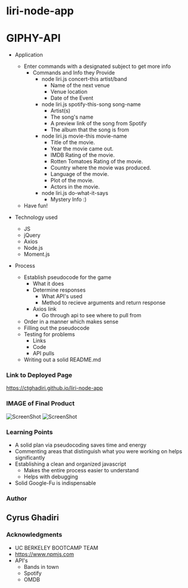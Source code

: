 # liri-node-app
# GIPHY-API
* Application
    - Enter commands with a designated subject to get more info
        - Commands and Info they Provide
            - node liri.js concert-this artist/band
                - Name of the next venue
                - Venue location
                - Date of the Event
            - node liri.js spotify-this-song song-name
                - Artist(s)
                - The song's name
                - A preview link of the song from Spotify
                - The album that the song is from
            - node liri.js movie-this movie-name
                - Title of the movie.
                - Year the movie came out.
                - IMDB Rating of the movie.
                - Rotten Tomatoes Rating of the movie.
                - Country where the movie was produced.
                - Language of the movie.
                - Plot of the movie.
                - Actors in the movie.
            - node liri.js do-what-it-says
                - Mystery Info :)
    -  Have fun!

* Technology used
    - JS
    - jQuery
    - Axios
    - Node.js
    - Moment.js

* Process
    - Establish pseudocode for the game
        - What it does
        - Determine responses
            - What API's used
            - Method to recieve arguments and return response
        - Axios link
            - Go through api to see where to pull from
    - Order in a manner which makes sense
    - Filling out the pseudocode
    - Testing for problems
        - Links
        - Code
        - API pulls
    - Writing out a solid README.md


### Link to Deployed Page

https://ctghadiri.github.io/liri-node-app

### IMAGE of Final Product

![ScreenShot]()
![ScreenShot]()

### Learning Points
* A solid plan via pseudocoding saves time and energy
* Commenting areas that distinguish what you were working on helps significantly
* Establishing a clean and organized javascript 
    - Makes the entire process easier to understand
    - Helps with debugging
* Solid Google-Fu is indispensable

### Author

## Cyrus Ghadiri

### Acknowledgments

* UC BERKELEY BOOTCAMP TEAM
* https://www.npmjs.com
* API's
    - Bands in town
    - Spotify
    - OMDB
